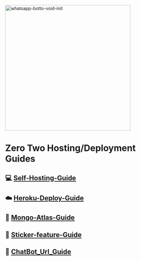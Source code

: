 <img src="https://wallpapercave.com/wp/wp6529065.jpg" alt="whatsapp-botto-void-init" border="0" width="400px"></a>
# Zero Two Hosting/Deployment Guides

## 💻 [Self-Hosting-Guide](https://github.com/ShinNouzen/Chitoge-Guides/blob/main/Self-hosting-guide.md)
## ☁️ [Heroku-Deploy-Guide](https://github.com/FantoX001/Zero-Two-Guides/blob/main/Heroku-Deploy-Guide.md) 
## 💚 [Mongo-Atlas-Guide](https://github.com/FantoX001/Zero-Two-Guides/blob/main/Mongo-Atlas-guide.md)
## 💫 [Sticker-feature-Guide](https://github.com/ShinNouzen/Chitoge-Guides/blob/main/Sticker-feature-Guide.md)
## 🔰 [ChatBot_Url_Guide](https://github.com/FantoX001/Zero-Two-Guides/blob/main/Chat_Bot_Url.md)

